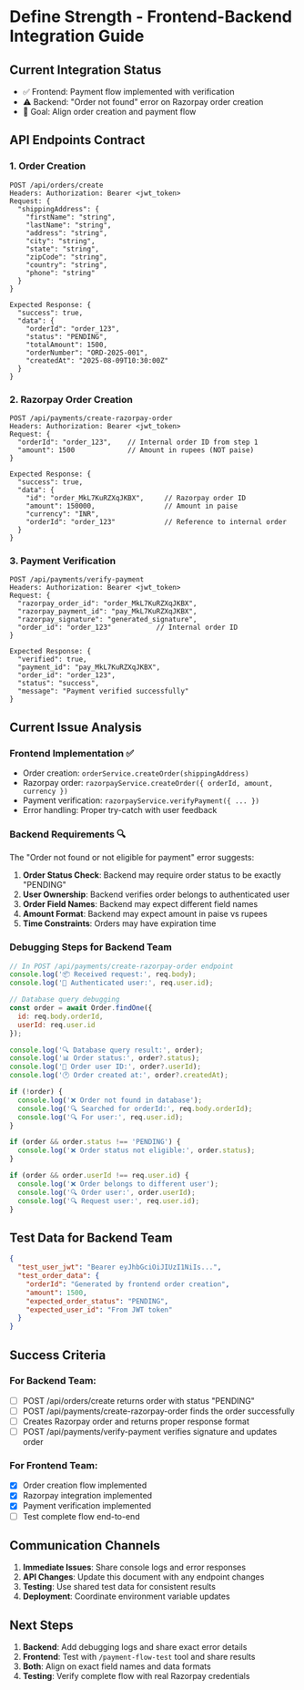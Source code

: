# Define Strength - Frontend-Backend Integration Guide

## Current Integration Status
- ✅ Frontend: Payment flow implemented with verification
- ⚠️ Backend: "Order not found" error on Razorpay order creation
- 🎯 Goal: Align order creation and payment flow

## API Endpoints Contract

### 1. Order Creation
```
POST /api/orders/create
Headers: Authorization: Bearer <jwt_token>
Request: {
  "shippingAddress": {
    "firstName": "string",
    "lastName": "string", 
    "address": "string",
    "city": "string",
    "state": "string",
    "zipCode": "string",
    "country": "string",
    "phone": "string"
  }
}

Expected Response: {
  "success": true,
  "data": {
    "orderId": "order_123",
    "status": "PENDING", 
    "totalAmount": 1500,
    "orderNumber": "ORD-2025-001",
    "createdAt": "2025-08-09T10:30:00Z"
  }
}
```

### 2. Razorpay Order Creation
```
POST /api/payments/create-razorpay-order
Headers: Authorization: Bearer <jwt_token>
Request: {
  "orderId": "order_123",    // Internal order ID from step 1
  "amount": 1500             // Amount in rupees (NOT paise)
}

Expected Response: {
  "success": true,
  "data": {
    "id": "order_MkL7KuRZXqJKBX",     // Razorpay order ID
    "amount": 150000,                 // Amount in paise
    "currency": "INR",
    "orderId": "order_123"            // Reference to internal order
  }
}
```

### 3. Payment Verification
```
POST /api/payments/verify-payment
Headers: Authorization: Bearer <jwt_token>
Request: {
  "razorpay_order_id": "order_MkL7KuRZXqJKBX",
  "razorpay_payment_id": "pay_MkL7KuRZXqJKBX",
  "razorpay_signature": "generated_signature",
  "order_id": "order_123"           // Internal order ID
}

Expected Response: {
  "verified": true,
  "payment_id": "pay_MkL7KuRZXqJKBX",
  "order_id": "order_123",
  "status": "success",
  "message": "Payment verified successfully"
}
```

## Current Issue Analysis

### Frontend Implementation ✅
- Order creation: `orderService.createOrder(shippingAddress)`
- Razorpay order: `razorpayService.createOrder({ orderId, amount, currency })`
- Payment verification: `razorpayService.verifyPayment({ ... })`
- Error handling: Proper try-catch with user feedback

### Backend Requirements 🔍
The "Order not found or not eligible for payment" error suggests:

1. **Order Status Check**: Backend may require order status to be exactly "PENDING"
2. **User Ownership**: Backend verifies order belongs to authenticated user
3. **Order Field Names**: Backend may expect different field names
4. **Amount Format**: Backend may expect amount in paise vs rupees
5. **Time Constraints**: Orders may have expiration time

### Debugging Steps for Backend Team

```javascript
// In POST /api/payments/create-razorpay-order endpoint
console.log('📦 Received request:', req.body);
console.log('👤 Authenticated user:', req.user.id);

// Database query debugging
const order = await Order.findOne({ 
  id: req.body.orderId,
  userId: req.user.id 
});

console.log('🔍 Database query result:', order);
console.log('📊 Order status:', order?.status);
console.log('👤 Order user ID:', order?.userId);
console.log('🕐 Order created at:', order?.createdAt);

if (!order) {
  console.log('❌ Order not found in database');
  console.log('🔍 Searched for orderId:', req.body.orderId);
  console.log('🔍 For user:', req.user.id);
}

if (order && order.status !== 'PENDING') {
  console.log('❌ Order status not eligible:', order.status);
}

if (order && order.userId !== req.user.id) {
  console.log('❌ Order belongs to different user');
  console.log('🔍 Order user:', order.userId);
  console.log('🔍 Request user:', req.user.id);
}
```

## Test Data for Backend Team

```json
{
  "test_user_jwt": "Bearer eyJhbGciOiJIUzI1NiIs...",
  "test_order_data": {
    "orderId": "Generated by frontend order creation",
    "amount": 1500,
    "expected_order_status": "PENDING",
    "expected_user_id": "From JWT token"
  }
}
```

## Success Criteria

### For Backend Team:
- [ ] POST /api/orders/create returns order with status "PENDING"
- [ ] POST /api/payments/create-razorpay-order finds the order successfully
- [ ] Creates Razorpay order and returns proper response format
- [ ] POST /api/payments/verify-payment verifies signature and updates order

### For Frontend Team:
- [x] Order creation flow implemented
- [x] Razorpay integration implemented  
- [x] Payment verification implemented
- [ ] Test complete flow end-to-end

## Communication Channels

1. **Immediate Issues**: Share console logs and error responses
2. **API Changes**: Update this document with any endpoint changes
3. **Testing**: Use shared test data for consistent results
4. **Deployment**: Coordinate environment variable updates

## Next Steps

1. **Backend**: Add debugging logs and share exact error details
2. **Frontend**: Test with `/payment-flow-test` tool and share results
3. **Both**: Align on exact field names and data formats
4. **Testing**: Verify complete flow with real Razorpay credentials
